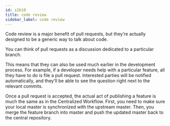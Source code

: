 ```yaml
---
id: s2b10
title: code review
sidebar_label: code review
---
```




Code review is a major benefit of pull requests, but they’re actually designed to be a generic way to talk about code.

 You can think of pull requests as a discussion dedicated to a particular branch.

 This means that they can also be used much earlier in the development process.
 For example, if a developer needs help with a particular feature, all they have to do is file a pull request. Interested parties will be notified automatically, and they’ll be able to see the question right next to the relevant commits.



Once a pull request is accepted, the actual act of publishing a feature is much the same as in the Centralized Workflow. First, you need to make sure your local master is synchronized with the upstream master. Then, you merge the feature branch into master and push the updated master back to the central repository.
